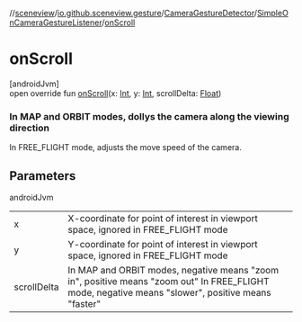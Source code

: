 //[sceneview](../../../../index.md)/[io.github.sceneview.gesture](../../index.md)/[CameraGestureDetector](../index.md)/[SimpleOnCameraGestureListener](index.md)/[onScroll](on-scroll.md)

# onScroll

[androidJvm]\
open override fun [onScroll](on-scroll.md)(x: [Int](https://kotlinlang.org/api/latest/jvm/stdlib/kotlin/-int/index.html), y: [Int](https://kotlinlang.org/api/latest/jvm/stdlib/kotlin/-int/index.html), scrollDelta: [Float](https://kotlinlang.org/api/latest/jvm/stdlib/kotlin/-float/index.html))

###  In MAP and ORBIT modes, dollys the camera along the viewing direction

In FREE_FLIGHT mode, adjusts the move speed of the camera.

## Parameters

androidJvm

| | |
|---|---|
| x | X-coordinate for point of interest in viewport space, ignored in FREE_FLIGHT mode |
| y | Y-coordinate for point of interest in viewport space, ignored in FREE_FLIGHT mode |
| scrollDelta | In MAP and ORBIT modes, negative means "zoom in", positive means "zoom out" In FREE_FLIGHT mode, negative means "slower", positive means "faster" |
